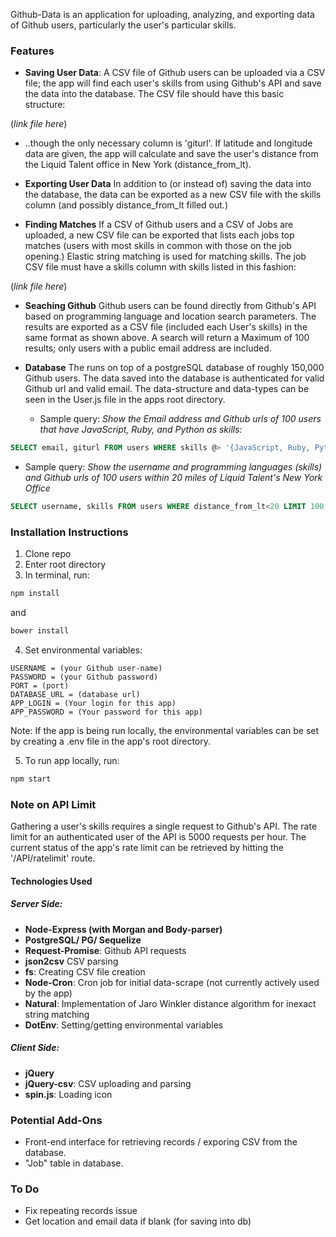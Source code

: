 
Github-Data is an application for uploading, analyzing, and exporting data of Github users, particularly the user's particular skills.

### Features
- **Saving User Data**: A CSV file of Github users can be uploaded via a CSV file; the app will find each user's skills from using Github's API and save the data into the database. The CSV file should have this basic structure:

(*link file here*)

 - ..though the only necessary column is 'giturl'. If latitude and longitude data are given, the app will calculate and save the user's distance from the Liquid Talent office in New York (distance_from_lt).

- **Exporting User Data** In addition to (or instead of) saving the data into the database, the data can be exported as a new CSV file with the skills column (and possibly distance_from_lt filled out.)

- **Finding Matches** If a CSV of Github users and a CSV of Jobs are uploaded, a new CSV file can be exported that lists each jobs top matches (users with most skills in common with those on the job opening.) Elastic string matching is used for matching skills. The job CSV file must have a skills column with skills listed in this fashion:

(*link file here*)

- **Seaching Github** Github users can be found directly from Github's API based on programming language and location search parameters. The results are exported as a CSV file (included each User's skills) in the same format as shown above. A search will return a Maximum of 100 results; only users with a public email address are included.

- **Database** The runs on top of a postgreSQL database of roughly 150,000 Github users. The data saved into the database is authenticated for valid Github url and valid email. The data-structure and data-types can be seen in the User.js file in the apps root directory.

  - Sample query:
*Show the Email address and Github urls of  100 users that have JavaScript, Ruby, and Python as skills:*

```sql
SELECT email, giturl FROM users WHERE skills @> '{JavaScript, Ruby, Python}'::text[] LIMIT 100;
```
- Sample query:
*Show the username and programming languages (skills) and Github urls of  100 users within 20 miles of Liquid Talent's New York Office*

```sql
SELECT username, skills FROM users WHERE distance_from_lt<20 LIMIT 100;

```


### Installation Instructions
1. Clone repo
2. Enter root directory
3. In terminal, run:
```bash
npm install
```
and
```bash
bower install
```
4. Set environmental variables:
```
USERNAME = (your Github user-name)
PASSWORD = (your Github password)
PORT = (port)
DATABASE_URL = (database url)
APP_LOGIN = (Your login for this app)
APP_PASSWORD = (Your password for this app)
```
Note: If the app is being run locally, the environmental variables can be set by creating a .env file in the app's root directory.

5. To run app locally, run:
```bash
npm start
```

### Note on API Limit
Gathering a user's skills requires a single request to Github's API. The rate limit for an authenticated user of the API is 5000 requests per hour. The current status of the app's rate limit can be retrieved by hitting the '/API/ratelimit' route.

#### Technologies Used
##### Server Side:
- **Node-Express (with Morgan and Body-parser)**
- **PostgreSQL/ PG/ Sequelize**
- **Request-Promise**:  Github API requests
- **json2csv** CSV parsing
- **fs**: Creating CSV file creation
- **Node-Cron**: Cron job for initial data-scrape (not currently actively used by the app)
- **Natural**: Implementation of Jaro Winkler distance algorithm for inexact string matching
- **DotEnv**: Setting/getting environmental variables

##### Client Side:
- **jQuery**
- **jQuery-csv**: CSV uploading and parsing
- **spin.js**: Loading icon


### Potential Add-Ons
- Front-end interface for retrieving records / exporing CSV from the database.
- "Job" table in database.

### To Do
- Fix repeating records issue
- Get location and email data if blank (for saving into db)
